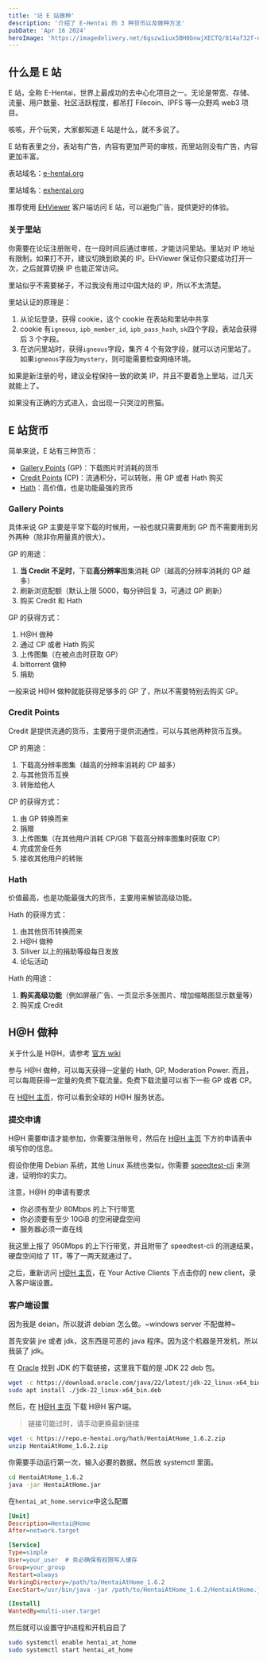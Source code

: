```yaml
---
title: '记 E 站做种'
description: '介绍了 E-Hentai 的 3 种货币以及做种方法'
pubDate: 'Apr 16 2024'
heroImage: 'https://imagedelivery.net/6gszw1iux5BH0bnwjXECTQ/814af32f-d3ff-467a-3a53-036105e93e00/small'
---
```


## 什么是 E 站

E 站，全称 E-Hentai，世界上最成功的去中心化项目之一。无论是带宽、存储、流量、用户数量、社区活跃程度，都吊打 Filecoin、IPFS 等一众野鸡 web3 项目。

咳咳，开个玩笑，大家都知道 E 站是什么，就不多说了。

E 站有表里之分，表站有广告，内容有更加严苛的审核，而里站则没有广告，内容更加丰富。

表站域名：[e-hentai.org](https://e-hentai.org/)

里站域名：[exhentai.org](https://exhentai.org/)

推荐使用 [EHViewer](https://github.com/FooIbar/EhViewer) 客户端访问 E 站，可以避免广告，提供更好的体验。

### 关于里站

你需要在论坛注册账号，在一段时间后通过审核，才能访问里站。里站对 IP 地址有限制，如果打不开，建议切换到欧美的 IP。EHViewer 保证你只要成功打开一次，之后就算切换 IP 也能正常访问。

里站似乎不需要梯子，不过我没有用过中国大陆的 IP，所以不太清楚。

里站认证的原理是：

1. 从论坛登录，获得 cookie，这个 cookie 在表站和里站中共享
2. cookie 有`igneous`, `ipb_member_id`, `ipb_pass_hash`, `sk`四个字段，表站会获得后 3 个字段。
3. 在访问里站时，获得`igneous`字段，集齐 4 个有效字段，就可以访问里站了。如果`igneous`字段为`mystery`，则可能需要检查网络环境。

如果是新注册的号，建议全程保持一致的欧美 IP，并且不要着急上里站，过几天就能上了。

如果没有正确的方式进入，会出现一只哭泣的熊猫。

## E 站货币

简单来说，E 站有三种货币：

- [Gallery Points](https://ehwiki.org/wiki/Gallery_Points) (GP)：下载图片时消耗的货币
- [Credit Points](https://ehwiki.org/wiki/Credits) (CP)：流通积分，可以转账，用 GP 或者 Hath 购买
- [Hath](https://ehwiki.org/wiki/Hath)：高价值，也是功能最强的货币

### Gallery Points

具体来说 GP 主要是平常下载的时候用，一般也就只需要用到 GP 而不需要用到另外两种（除非你用量真的很大）。

GP 的用途：

1. **当 Credit 不足时**，下载**高分辨率**图集消耗 GP（越高的分辨率消耗的 GP 越多）
2. 刷新浏览配额（默认上限 5000，每分钟回复 3，可通过 GP 刷新）
3. 购买 Credit 和 Hath

GP 的获得方式：

1. H@H 做种
2. 通过 CP 或者 Hath 购买
3. 上传图集（在被点击时获取 GP）
4. bittorrent 做种
5. 捐助

一般来说 H@H 做种就能获得足够多的 GP 了，所以不需要特别去购买 GP。

### Credit Points

Credit 是提供流通的货币，主要用于提供流通性，可以与其他两种货币互换。

CP 的用途：

1. 下载高分辨率图集（越高的分辨率消耗的 CP 越多）
2. 与其他货币互换
3. 转账给他人

CP 的获得方式：

1. 由 GP 转换而来
2. 捐赠
3. 上传图集（在其他用户消耗 CP/GB 下载高分辨率图集时获取 CP）
4. 完成赏金任务
5. 接收其他用户的转账

### Hath

价值最高，也是功能最强大的货币，主要用来解锁高级功能。

Hath 的获得方式：

1. 由其他货币转换而来
2. H@H 做种
3. Siliver 以上的捐助等级每日发放
4. 论坛活动

Hath 的用途：

1. **购买高级功能**（例如屏蔽广告、一页显示多张图片、增加缩略图显示数量等）
2. 购买成 Credit

## H@H 做种

关于什么是 H@H，请参考 [官方 wiki](https://ehwiki.org/wiki/Hentai@Home)

参与 H@H 做种，可以每天获得一定量的 Hath, GP, Moderation Power. 而且，可以每周获得一定量的免费下载流量。免费下载流量可以省下一些 GP 或者 CP。

在 [H@H 主页](https://e-hentai.org/hentaiathome.php)，你可以看到全球的 H@H 服务状态。

### 提交申请

H@H 需要申请才能参加，你需要注册账号，然后在 [H@H 主页](https://e-hentai.org/hentaiathome.php) 下方的申请表中填写你的信息。

假设你使用 Debian 系统，其他 Linux 系统也类似，你需要 [speedtest-cli](https://www.speedtest.net/apps/cli) 来测速，证明你的实力。

注意，H@H 的申请有要求

- 你必须有至少 80Mbps 的上下行带宽
- 你必须要有至少 10GiB 的空闲硬盘空间
- 服务器必须一直在线

我这里上报了 950Mbps 的上下行带宽，并且附带了 speedtest-cli 的测速结果，硬盘空间给了 1T，等了一两天就通过了。

之后，重新访问 [H@H 主页](https://e-hentai.org/hentaiathome.php)，在 Your Active Clients 下点击你的 new client，录入客户端设置。

### 客户端设置

因为我是 deian，所以就讲 debian 怎么做。~windows server 不配做种~

首先安装 jre 或者 jdk，这东西是可恶的 java 程序。因为这个机器是开发机，所以我装了 jdk。

在 [Oracle](https://www.oracle.com/java/technologies/downloads/) 找到 JDK 的下载链接，这里我下载的是 JDK 22 deb 包。

```bash
wget -c https://download.oracle.com/java/22/latest/jdk-22_linux-x64_bin.deb
sudo apt install ./jdk-22_linux-x64_bin.deb
```

然后，在 [H@H 主页](https://e-hentai.org/hentaiathome.php) 下载 H@H 客户端。

> 链接可能过时，请手动更换最新链接

```bash
wget -c https://repo.e-hentai.org/hath/HentaiAtHome_1.6.2.zip
unzip HentaiAtHome_1.6.2.zip
```

你需要手动运行第一次，输入必要的数据，然后放 systemctl 里面。

```bash
cd HentaiAtHome_1.6.2
java -jar HentaiAtHome.jar
```

在`hentai_at_home.service`中这么配置

```ini
[Unit]
Description=Hentai@Home
After=network.target

[Service]
Type=simple
User=your_user  # 务必确保有权限写入缓存
Group=your_group
Restart=always
WorkingDirectory=/path/to/HentaiAtHome_1.6.2
ExecStart=/usr/bin/java -jar /path/to/HentaiAtHome_1.6.2/HentaiAtHome.jar

[Install]
WantedBy=multi-user.target
```

然后就可以设置守护进程和开机自启了

```bash
sudo systemctl enable hentai_at_home
sudo systemctl start hentai_at_home
```